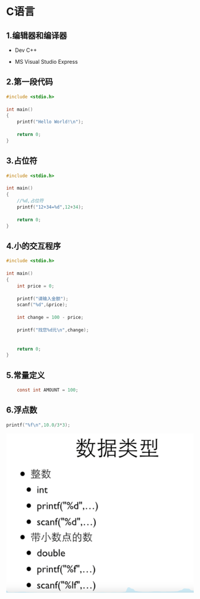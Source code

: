 # C语言

## 1.编辑器和编译器

- Dev C++

- MS Visual Studio Express



## 2.第一段代码

~~~ c
#include <stdio.h>

int main()
{
	printf("Hello World!\n");
	
	return 0;	
} 

~~~



## 3.占位符

~~~ c
#include <stdio.h>

int main()
{
	//%d,占位符 
	printf("12+34=%d",12+34);
	
	return 0;	
} 
~~~



## 4.小的交互程序

~~~ c
#include <stdio.h>

int main()
{
	int price = 0;
	
	printf("请输入金额");
	scanf("%d",&price);
	
	int change = 100 - price;
	
	printf("找您%d元\n",change);
	 
	
	return 0;	
} 
~~~



## 5.常量定义

~~~c
	const int AMOUNT = 100; 
~~~





## 6.浮点数



~~~ c
printf("%f\n",10.0/3*3);
~~~



![image-20220707063915227](C语言.assets/image-20220707063915227.png)

